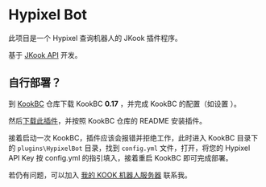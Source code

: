 # Hypixel Bot

此项目是一个 Hypixel 查询机器人的 JKook 插件程序。

基于 [JKook API](https://github.com/SNWCreations/JKook) 开发。

## 自行部署？

到 [KookBC](https://github.com/SNWCreations/KookBC) 仓库下载 KookBC **0.17** ，并完成 KookBC 的配置（如设置 ）。

然后[下载此插件](https://ghproxy.com/?q=https://github.com/SNWCreations/HypixelBot/releases/download/1.0.1/hypixelbot-1.0.1.jar)，并按照 KookBC 仓库的 README 安装插件。

接着启动一次 KookBC，插件应该会报错并拒绝工作，此时进入 KookBC 目录下的 `plugins\HypixelBot` 目录，找到 `config.yml` 文件，打开，将您的 Hypixel API Key 按 config.yml 的指引填入，接着重启 KookBC 即可完成部署。

若仍有问题，可以加入 [我的 KOOK 机器人服务器](https://kook.top/0IoFIM) 联系我。
